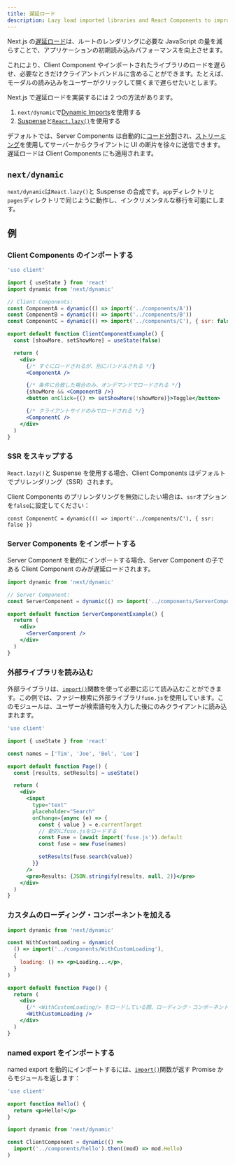 ```yaml
---
title: 遅延ロード
description: Lazy load imported libraries and React Components to improve your application's loading performance.
---
```


Next.js の[遅延ロード](https://developer.mozilla.org/en-US/docs/Web/Performance/Lazy_loading)は、ルートのレンダリングに必要な JavaScript の量を減らすことで、アプリケーションの初期読み込みパフォーマンスを向上させます。

これにより、Client Component やインポートされたライブラリのロードを遅らせ、必要なときだけクライアントバンドルに含めることができます。たとえば、モーダルの読み込みをユーザーがクリックして開くまで遅らせたいとします。

Next.js で遅延ロードを実装するには 2 つの方法があります。

1. `next/dynamic`で[Dynamic Imports](#nextdynamic)を使用する
2. [Suspense](https://ja.react.dev/reference/react/Suspense)と[`React.lazy()`](https://ja.react.dev/reference/react/lazy)を使用する

デフォルトでは、Server Components は自動的に[コード分割](https://developer.mozilla.org/en-US/docs/Glossary/Code_splitting)され、[ストリーミング](/docs/app-router/building-your-application/routing/loading-ui-and-streaming)を使用してサーバーからクライアントに UI の断片を徐々に送信できます。遅延ロードは Client Components にも適用されます。

## `next/dynamic`

`next/dynamic`は`React.lazy()`と Suspense の合成です。`app`ディレクトリと`pages`ディレクトリで同じように動作し、インクリメンタルな移行を可能にします。

## 例

### Client Components のインポートする

```jsx title="app/page.js"
'use client'

import { useState } from 'react'
import dynamic from 'next/dynamic'

// Client Components:
const ComponentA = dynamic(() => import('../components/A'))
const ComponentB = dynamic(() => import('../components/B'))
const ComponentC = dynamic(() => import('../components/C'), { ssr: false })

export default function ClientComponentExample() {
  const [showMore, setShowMore] = useState(false)

  return (
    <div>
      {/* すぐにロードされるが、別にバンドルされる */}
      <ComponentA />

      {/* 条件に合致した場合のみ、オンデマンドでロードされる */}
      {showMore && <ComponentB />}
      <button onClick={() => setShowMore(!showMore)}>Toggle</button>

      {/* クライアントサイドのみでロードされる */}
      <ComponentC />
    </div>
  )
}
```

### SSR をスキップする

`React.lazy()`と Suspense を使用する場合、Client Components はデフォルトでプリレンダリング（SSR）されます。

Client Components のプリレンダリングを無効にしたい場合は、`ssr`オプションを`false`に設定してください：

```tsx
const ComponentC = dynamic(() => import('../components/C'), { ssr: false })
```

### Server Components をインポートする

Server Component を動的にインポートする場合、Server Component の子である Client Component のみが遅延ロードされます。

```jsx title="app/page.js"
import dynamic from 'next/dynamic'

// Server Component:
const ServerComponent = dynamic(() => import('../components/ServerComponent'))

export default function ServerComponentExample() {
  return (
    <div>
      <ServerComponent />
    </div>
  )
}
```

### 外部ライブラリを読み込む

外部ライブラリは、[`import()`](https://developer.mozilla.org/en-US/docs/Web/JavaScript/Reference/Operators/import)関数を使って必要に応じて読み込むことができます。この例では、ファジー検索に外部ライブラリ`fuse.js`を使用しています。このモジュールは、ユーザーが検索語句を入力した後にのみクライアントに読み込まれます。

```jsx title="app/page.js"
'use client'

import { useState } from 'react'

const names = ['Tim', 'Joe', 'Bel', 'Lee']

export default function Page() {
  const [results, setResults] = useState()

  return (
    <div>
      <input
        type="text"
        placeholder="Search"
        onChange={async (e) => {
          const { value } = e.currentTarget
          // 動的にfuse.jsをロードする
          const Fuse = (await import('fuse.js')).default
          const fuse = new Fuse(names)

          setResults(fuse.search(value))
        }}
      />
      <pre>Results: {JSON.stringify(results, null, 2)}</pre>
    </div>
  )
}
```

### カスタムのローディング・コンポーネントを加える

```jsx title="app/page.js"
import dynamic from 'next/dynamic'

const WithCustomLoading = dynamic(
  () => import('../components/WithCustomLoading'),
  {
    loading: () => <p>Loading...</p>,
  }
)

export default function Page() {
  return (
    <div>
      {/* <WithCustomLoading/> をロードしている間、ローディング・コンポーネントがレンダリングされる */}
      <WithCustomLoading />
    </div>
  )
}
```

### named export をインポートする

named export を動的にインポートするには、[`import()`](https://developer.mozilla.org/en-US/docs/Web/JavaScript/Reference/Operators/import)関数が返す Promise からモジュールを返します：

```jsx title="components/hello.js"
'use client'

export function Hello() {
  return <p>Hello!</p>
}
```

```jsx title="app/page.js"
import dynamic from 'next/dynamic'

const ClientComponent = dynamic(() =>
  import('../components/hello').then((mod) => mod.Hello)
)
```
